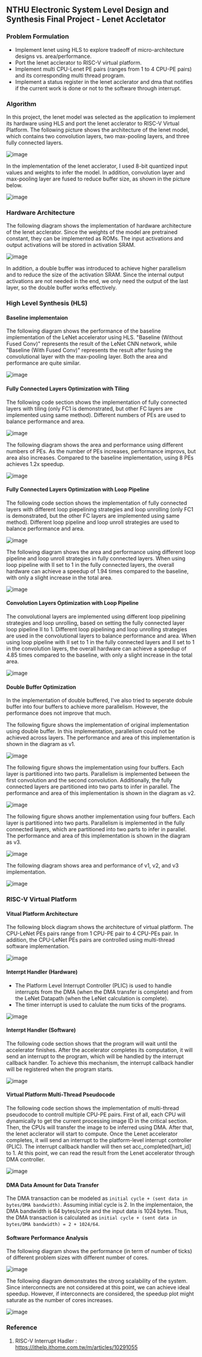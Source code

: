 ## NTHU Electronic System Level Design and Synthesis Final Project - Lenet Accletator

### Problem Formulation
- Implement lenet using HLS to explore tradeoff of micro-architecture designs vs. area/performance.
- Port the lenet acclerator to RISC-V virtual platform.
- Implement multi CPU-Lenet PE pairs (ranges from 1 to 4 CPU-PE pairs) and its corresponding multi thread program.
- Implement a status register in the lenet acclerator and dma that notifies if the current work is done or not to the software through interrupt.

### Algorithm
In this project, the lenet model was selected as the application to implement its hardware using HLS and port the lenet acclerator to RISC-V Virtual Platform. The following picture shows the architecture of the lenet model, which contains two convolution layers, two max-pooling layers, and three fully connected layers.

![image](https://raw.githubusercontent.com/eric900115/lenet-hls/main/img/lenet-architecture.png)

In the implementation of the lenet acclerator, I used 8-bit quantized input values and weights to infer the model. In addition, convolution layer and max-pooling layer are fused to reduce buffer size, as shown in the picture below.

![image](https://raw.githubusercontent.com/eric900115/lenet-hls/main/img/lenet-fusedConv.png)

### Hardware Architecture
The following diagram shows the implementation of hardware architecture of the lenet acclerator. Since the weights of the model are pretrained constant, they can be implemented as ROMs. The input activations and output activations will be stored in activation SRAM.

![image](https://raw.githubusercontent.com/eric900115/lenet-hls/main/img/hls-architecture.png)

In addition, a double buffer was introduced to achieve higher parallelism and to reduce the size of the activation SRAM. Since the internal output activations are not needed in the end, we only need the output of the last layer, so the double buffer works effectively.

### High Level Synthesis (HLS)

#### Baseline implementaion
The following diagram shows the performance of the baseline implementation of the LeNet accelerator using HLS. "Baseline (Without Fused Conv)" represents the result of the LeNet CNN network, while "Baseline (With Fused Conv)" represents the result after fusing the convolutional layer with the max-pooling layer. Both the area and performance are quite similar.

![image](https://raw.githubusercontent.com/eric900115/lenet-hls/main/img/hls-performance-base.png)

#### Fully Connected Layers Optimization with Tiling
The following code section shows the implementation of fully connected layers with tiling (only FC1 is demonstrated, but other FC layers are implemented using same method). Different numbers of PEs are used to balance performance and area.

![image](https://raw.githubusercontent.com/eric900115/lenet-hls/main/img/hls-fc-tiling.png)

The following diagram shows the area and performance using different numbers of PEs. As the number of PEs increases, performance improvs, but area also increases. Compared to the baseline implementation, using 8 PEs achieves 1.2x speedup.

![image](https://raw.githubusercontent.com/eric900115/lenet-hls/main/img/hls-performance-PE.png)

#### Fully Connected Layers Optimization with Loop Pipeline
The following code section shows the implementation of fully connected layers with different loop piepelining strategies and loop unrolling (only FC1 is demonstrated, but the other FC layers are implemented using same method). Different loop pipeline and loop unroll strategies are used to balance performance and area.

![image](https://raw.githubusercontent.com/eric900115/lenet-hls/main/img/hls-fc-pipeline.png)

The following diagram shows the area and performance using different loop pipeline and loop unroll strategies in fully connected layers. When using loop pipeline with II set to 1 in the fully connected layers, the overall hardware can achieve a speedup of 1.94 times compared to the baseline, with only a slight increase in the total area.

![image](https://raw.githubusercontent.com/eric900115/lenet-hls/main/img/hls-performance-FC-II.png)

#### Convolution Layers Optimization with Loop Pipeline
The convolutional layers are implemented using different loop pipelining strategies and loop unrolling, based on setting the fully connected layer loop pipeline II to 1. Different loop pipelining and loop unrolling strategies are used in the convolutional layers to balance performance and area. When using loop pipeline with II set to 1 in the fully connected layers and II set to 1 in the convolution layers, the overall hardware can achieve a speedup of 4.85 times compared to the baseline, with only a slight increase in the total area.

![image](https://raw.githubusercontent.com/eric900115/lenet-hls/main/img/hls-performance-CONV-II.png)

#### Double Buffer Optimization
In the implementation of double buffered, I've also tried to seperate dobule buffer into four buffers to achieve more parallelism. However, the performance does not improve that much.

The following figure shows the implementation of original implementation using double buffer. In this implementation, parallelism could not be achieved across layers. The performance and area of this implementation is shown in the diagram as v1.

![image](https://raw.githubusercontent.com/eric900115/lenet-hls/main/img/hls-implement1.png)

The following figure shows the implementation using four buffers. Each layer is partitioned into two parts. Parallelism is implemented between the first convolution and the second convolution. Additionally, the fully connected layers are partitioned into two parts to infer in parallel. The performance and area of this implementation is shown in the diagram as v2.

![image](https://raw.githubusercontent.com/eric900115/lenet-hls/main/img/hls-implement2.png)

The following figure shows another implementation using four buffers. Each layer is partitioned into two parts. Parallelism is implemented in the fully connected layers, which are partitioned into two parts to infer in parallel. The performance and area of this implementation is shown in the diagram as v3.

![image](https://raw.githubusercontent.com/eric900115/lenet-hls/main/img/hls-implement3.png)

The following diagram shows area and performance of v1, v2, and v3 implementation.

![image](https://raw.githubusercontent.com/eric900115/lenet-hls/main/img/hls-performance-buffer.png)

### RISC-V Virtual Platform

#### Vitual Platform Architecture
The following block diagram shows the architecture of virtual platform. The CPU-LeNet PEs pairs range from 1 CPU-PE pair to 4 CPU-PEs pair. In addition, the CPU-LeNet PEs pairs are controlled using multi-thread software implementation.

![image](https://raw.githubusercontent.com/eric900115/lenet-hls/main/img/vp-architecture.png)

#### Interrpt Handler (Hardware)
- The Platform Level Interrupt Controller (PLIC) is used to handle interrupts from the DMA (when the DMA transfer is complete) and from the LeNet Datapath (when the LeNet calculation is complete).
- The timer interrupt is used to calulate the num ticks of the programs.

![image](https://raw.githubusercontent.com/eric900115/lenet-hls/main/img/vp-interrupt.png)

#### Interrpt Handler (Software)
The following code section shows that the program will wait until the accelerator finishes. After the accelerator completes its computation, it will send an interrupt to the program, which will be handled by the interrupt callback handler. To achieve this mechanism, the interrupt callback handler will be registered when the program starts.

![image](https://raw.githubusercontent.com/eric900115/lenet-hls/main/img/vp-interrupt-sw.png)

#### Virtual Platform Multi-Thread Pseudocode
The following code section shows the implementation of multi-thread pseudocode to controll multiple CPU-PE pairs. First of all, each CPU will dynamically to get the current processing image ID in the critical section. Then, the CPUs will transfer the image to be inferred using DMA. After that, the lenet acclerator will start to compute. Once the Lenet accelerator completes, it will send an interrupt to the platform-level interrupt controller (PLIC). The interrupt callback handler will then set acc_completed[hart_id] to 1. At this point, we can read the result from the Lenet accelerator through DMA controller.

![image](https://raw.githubusercontent.com/eric900115/lenet-hls/main/img/vp-multithread-code.png)

#### DMA Data Amount for Data Transfer
The DMA transaction can be modeled as `initial cycle + (sent data in bytes/DMA bandwidth)`. Assuming initial cycle is 2. In the implementaion, the DMA bandwidth is 64 bytes/cycle and the input data is 1024 bytes. Thus, the DMA transaction is calculated as `initial cycle + (sent data in bytes/DMA bandwidth) = 2 + 1024/64`.

#### Software Performance Analysis
The following diagram shows the performance (in term of number of ticks) of different problem sizes with different number of cores.

![image](https://raw.githubusercontent.com/eric900115/lenet-hls/main/img/vp-performance-tick.png)

The following diagram demonstrates the strong scalability of the system. Since interconnects are not considered at this point, we can achieve ideal speedup. However, if interconnects are considered, the speedup plot might saturate as the number of cores increases.

![image](https://raw.githubusercontent.com/eric900115/lenet-hls/main/img/vp-scalability.png)

### Reference
1. RISC-V Interrupt Hadler : https://ithelp.ithome.com.tw/m/articles/10291055

